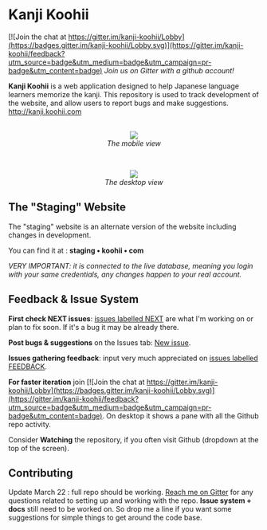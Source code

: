 # Kanji Koohii

[![Join the chat at https://gitter.im/kanji-koohii/Lobby](https://badges.gitter.im/kanji-koohii/Lobby.svg)](https://gitter.im/kanji-koohii/feedback?utm_source=badge&utm_medium=badge&utm_campaign=pr-badge&utm_content=badge)  _Join us on Gitter with a github account!_

**Kanji Koohii** is a web application designed to help Japanese language learners memorize the kanji. This repository is used to track development of the website, and allow users to report bugs and make suggestions. http://kanji.koohii.com
<br>
<br>
<p align="center">
  <img src="https://raw.githubusercontent.com/fabd/kanji-koohii/master/doc/github/README - mobile.png"><br>
  <em>The mobile view</em>
</p>
<br>
<p align="center">
  <img src="https://raw.githubusercontent.com/fabd/kanji-koohii/master/doc/github/README - desktop.png"><br>
  <em>The desktop view</em>
</p>

## The "Staging" Website

The "staging" website is an alternate version of the website including changes in development.

You can find it at : **staging • koohii • com**

*VERY IMPORTANT: it is connected to the live database, meaning you login with your same credentials, any changes happen to your real account.*

## Feedback & Issue System

**First check NEXT issues**: [issues labelled NEXT](https://github.com/fabd/kanji-koohii/issues?q=is%3Aissue+is%3Aopen+label%3ANEXT) are what I'm working on or plan to fix soon. If it's a bug it may be already there.

**Post bugs & suggestions** on the Issues tab: [New issue](https://github.com/fabd/kanji-koohii/issues/new).

**Issues gathering feedback**: input very much appreciated on [issues labelled FEEDBACK](https://github.com/fabd/kanji-koohii/issues?q=is%3Aissue+is%3Aopen+label%3Afeedback).

**For faster iteration** join [![Join the chat at https://gitter.im/kanji-koohii/Lobby](https://badges.gitter.im/kanji-koohii/Lobby.svg)](https://gitter.im/kanji-koohii/feedback?utm_source=badge&utm_medium=badge&utm_campaign=pr-badge&utm_content=badge). On desktop it shows a pane with all the Github repo activity.

Consider **Watching** the repository, if you often visit Github (dropdown at the top of the screen).


## Contributing

Update March 22 : full repo should be working. [Reach me on Gitter](https://gitter.im/kanji-koohii/development) for any questions related to setting up and working with the repo. **Issue system + docs** still need to be worked on. So drop me a line if you want some suggestions for simple things to get around the code base.
